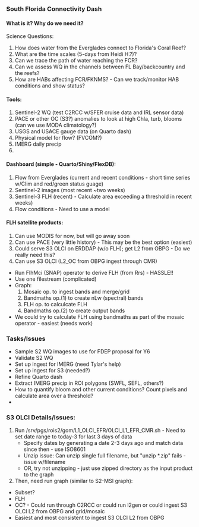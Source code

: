### South Florida Connectivity Dash

#### What is it? Why do we need it?

Science Questions:
1. How does water from the Everglades connect to Florida's Coral Reef?
2. What are the time scales (5-days from Heidi H.?)?
3. Can we trace the path of water reaching the FCR?
4. Can we assess WQ in the channels between FL Bay/backcountry and the reefs?
5. How are HABs affecting FCR/FKNMS? - Can we track/monitor HAB conditions and show status?


#### Tools:
1. Sentinel-2 WQ (test C2RCC w/SFER cruise data and IRL sensor data)
2. PACE or other OC (S3?) anomalies to look at high Chla, turb, blooms (can we use MODA climatology?)
3. USGS and USACE gauge data (on Quarto dash)
4. Physical model for flow? (FVCOM?)
5. IMERG daily precip
6. 


#### Dashboard (simple - Quarto/Shiny/FlexDB):
1. Flow from Everglades (current and recent conditions - short time series w/Clim and red/green status guage)
2. Sentinel-2 images (most recent ~two weeks)
3. Sentinel-3 FLH (recent) - Calculate area exceeding a threshold in recent weeks)
4. Flow conditions - Need to use a model


#### FLH satellite products:
1. Can use MODIS for now, but will go away soon
2. Can use PACE (very little history) - This may be the best option (easiest)
3. Could serve S3 OLCI on ERDDAP (w/o FLH); get L2 from OBPG - Do we really need this?
4. Can use S3 OLCI (L2_OC from OBPG ingest through CMR)
 - Run FlhMci (SNAP) operator to derive FLH (from Rrs) - HASSLE!!
 - Use one filestream (complicated)
 - Graph:
    1. Mosaic op. to ingest bands and merge/grid
    2. Bandmaths op.(1) to create nLw (spectral) bands
    3. FLH op. to calculcate FLH
    4. Bandmaths op.(2) to create output bands
 - We could try to calculate FLH using bandmaths as part of the mosaic operator - easiest (needs work)

### Tasks/Issues
 - Sample S2 WQ images to use for FDEP proposal for Y6
 - Validate S2 WQ
 - Set up ingest for IMERG (need Tylar's help)
 - Set up ingest for S3 (needed?)
 - Refine Quarto dash
 - Extract IMERG precip in ROI polygons (SWFL, SEFL, others?)
 - How to quantify bloom and other current conditions? Count pixels and calculate area over a threshold?
 - 




### S3 OLCI Details/Issues:
1. Run /srv/pgs/rois2/gom/L1_OLCI_EFR/OLCI_L1_EFR_CMR.sh - Need to set date range to today-3 for last 3 days of data
   - Specify dates by generating a date 2-3 days ago and match data since then - use ISO8601
   - Unzip issue: Can unzip single full filename, but "unzip *.zip" fails - issue w/filename
   - OR, try not unzipping - just use zipped directory as the input product to the graph
3. Then, need run graph (similar to S2-MSI graph):
 - Subset?
 - FLH
 - OC? - Could run through C2RCC or could run l2gen or could ingest S3 OLCI L2 from OBPG and grid/mosaic
 - Easiest and most consistent to ingest S3 OLCI L2 from OBPG

